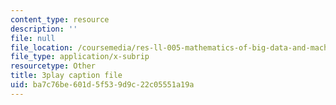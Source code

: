 ```yaml
---
content_type: resource
description: ''
file: null
file_location: /coursemedia/res-ll-005-mathematics-of-big-data-and-machine-learning-january-iap-2020/ba7c76be601d5f539d9c22c05551a19a_moJ7TQb5Fuk.vtt
file_type: application/x-subrip
resourcetype: Other
title: 3play caption file
uid: ba7c76be-601d-5f53-9d9c-22c05551a19a
---
```

